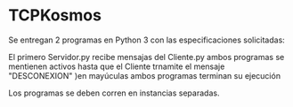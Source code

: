 # TCPKosmos

Se entregan 2 programas en Python 3 con las especificaciones solicitadas:

El primero Servidor.py recibe mensajas del Cliente.py ambos programas se mentienen activos hasta que el Cliente trnamite el mensaje "DESCONEXION" )en mayúculas ambos programas terminan su ejecución

Los programas se deben corren en instancias separadas.
